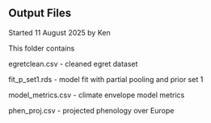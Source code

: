 ## Output Files
Started 11 August 2025 by Ken

This folder contains

egretclean.csv - cleaned egret dataset

fit_p_set1.rds - model fit with partial pooling and prior set 1

model_metrics.csv - climate envelope model metrics

phen_proj.csv - projected phenology over Europe